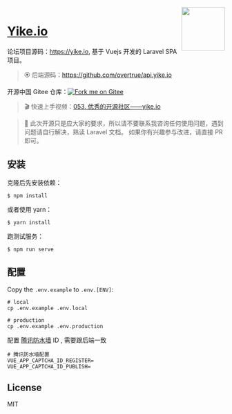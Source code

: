 <img align="right" width="100" src="https://user-images.githubusercontent.com/1472352/48118952-d4f4db80-e2a8-11e8-8d0a-37b24c071b12.png"/>

<h1 align="left"><a href="https://yike.io">Yike.io</a></h1>

论坛项目源码：https://yike.io, 基于 Vuejs 开发的 Laravel SPA 项目。

> 🏵 后端源码：https://github.com/overtrue/api.yike.io

开源中国 Gitee 仓库：[![Fork me on Gitee](https://gitee.com/overtrue/yike.io/widgets/widget_3.svg)](https://gitee.com/overtrue/yike.io)

> 🎬 快速上手视频：[053. 优秀的开源社区——yike.io](https://learnku.com/courses/laravel-package/yikeio/2505)

> 🚨 此次开源只是应大家的要求，所以请不要联系我咨询任何使用问题，遇到问题请自行解决，熟读 Laravel 文档。
> 如果你有兴趣参与改进，请直接 PR 即可。

## 安装

克隆后先安装依赖：

```shell
$ npm install
```

或者使用 yarn：

```shell
$ yarn install
```

跑测试服务：

```shell
$ npm run serve
```

## 配置

Copy the `.env.example` to `.env.[ENV]`:

```shell
# local
cp .env.example .env.local

# production
cp .env.example .env.production
```

配置 [腾讯防水墙](https://007.qq.com/) ID , 需要跟后端一致

```env
# 腾讯防水墙配置
VUE_APP_CAPTCHA_ID_REGISTER=
VUE_APP_CAPTCHA_ID_PUBLISH=
```

## License

MIT
